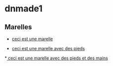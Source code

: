 # dnmade1

## Marelles
* [ceci est une marelle](./merour_tiphaine/marellehard.html/) 

* [ceci est une marelle avec des pieds](./merour_tiphaine/marelle_pieds.html/) 

*[ ceci est une marelle avec des pieds et des mains](./merour_tiphaine/marelle_pieds_mains.html/) 


